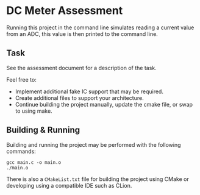 # DC Meter Assessment 

Running this project in the command line simulates reading a current value 
from an ADC, this value is then printed to the command line.

## Task

See the assessment document for a description of the task.

Feel free to:
 * Implement additional fake IC support that may be required.
 * Create additional files to support your architecture.
 * Continue building the project manually, update the cmake file, or swap to using make.


## Building & Running

Building and running the project may be performed with the following commands:

```shell
gcc main.c -o main.o
./main.o
```

There is also a `CMakeList.txt` file for building the project using CMake or developing
using a compatible IDE such as CLion.
